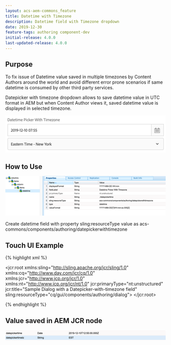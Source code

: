 ```yaml
---
layout: acs-aem-commons_feature
title: Datetime with Timezone
description: Datetime field with Timezone dropdown
date: 2019-12-30
feature-tags: authoring component-dev
initial-release: 4.0.0
last-updated-release: 4.0.0
---
```


## Purpose
To fix issue of Datetime value saved in multiple timezones by Content Authors around the world and avoid different error prone scenarios if same datetime is consumed by other third party services.

Datepicker with timezone dropdown allows to save datetime value in UTC format in AEM but when Content Author views it, saved datetime value is displayed in selected timezone. 

![Alert](images/alert.png)

## How to Use
![Image](images/howtouse.png)

Create datetime field with property sling:resourceType value as acs-commons/components/authoring/datepickerwithtimezone

## Touch UI Example
{% highlight xml %}
<?xml version="1.0" encoding="UTF-8"?>
<jcr:root xmlns:sling="http://sling.apache.org/jcr/sling/1.0" xmlns:cq="http://www.day.com/jcr/cq/1.0" xmlns:jcr="http://www.jcp.org/jcr/1.0" xmlns:nt="http://www.jcp.org/jcr/nt/1.0"
    jcr:primaryType="nt:unstructured"
    jcr:title="Sample Dialog with a Datepicker-with-timezone field"
    sling:resourceType="cq/gui/components/authoring/dialog">
    <content jcr:primaryType="nt:unstructured">
        <items jcr:primaryType="nt:unstructured">
            <tabs jcr:primaryType="nt:unstructured">
                <items jcr:primaryType="nt:unstructured">
                    <properties
                        jcr:primaryType="nt:unstructured"
                        jcr:title="Properties"
                        sling:resourceType="granite/ui/components/coral/foundation/container"
                        margin="{Boolean}true">
                        <items jcr:primaryType="nt:unstructured">
                            <columns
                                jcr:primaryType="nt:unstructured"
                                sling:resourceType="granite/ui/components/coral/foundation/fixedcolumns"
                                margin="{Boolean}true">
                                <items jcr:primaryType="nt:unstructured">
                                    <column
                                        jcr:primaryType="nt:unstructured"
                                        sling:resourceType="granite/ui/components/coral/foundation/container">
                                        <items jcr:primaryType="nt:unstructured">
                                            <datetime
                                                jcr:primaryType="nt:unstructured"
                                                sling:resourceType="acs-commons/components/authoring/datepickerwithtimezone"
                                                displayedFormat="YYYY-MM-DD HH:mm"
                                                fieldLabel="Datetime Picker With Timezone"
                                                name="./datepickertime"
                                                type="datetime"
                                                valueFormat="YYYY-MM-DD[T]HH:mm:ss.000[Z]"/>
                                        </items>
                                    </column>
                                </items>
                            </columns>
                        </items>
                    </properties>
                </items>
            </tabs>
        </items>
    </content>
</jcr:root>

{% endhighlight %}

## Value saved in AEM JCR node
![Image](images/savedvalue.png)




